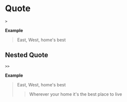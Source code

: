 # Quote

`>`

**Example**
> East, West, home's best


## Nested Quote
`>>`

**Example**
> East, West, home's best
> > Wherever your home it's the best place to live